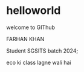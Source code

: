 # helloworld
welcome to GIThub

FARHAN KHAN

Student 
SGSITS
batch 2024;

eco ki class lagne wali hai
